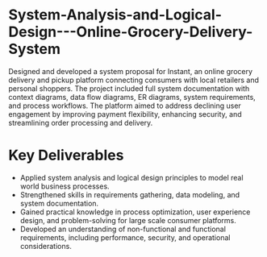 # System-Analysis-and-Logical-Design---Online-Grocery-Delivery-System

Designed and developed a system proposal for Instant, an online grocery delivery and pickup platform connecting consumers with local retailers and personal shoppers. The project included full system documentation with context diagrams, data flow diagrams, ER diagrams, system requirements, and process workflows. The platform aimed to address declining user engagement by improving payment flexibility, enhancing security, and streamlining order processing and delivery.

# Key Deliverables
- Applied system analysis and logical design principles to model real world business processes.
- Strengthened skills in requirements gathering, data modeling, and system documentation.
- Gained practical knowledge in process optimization, user experience design, and problem-solving for large scale consumer platforms.
- Developed an understanding of non-functional and functional requirements, including performance, security, and operational considerations.
